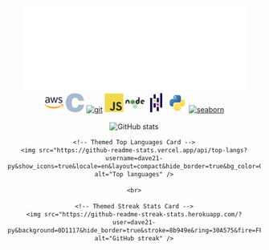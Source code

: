 <div align="center">
  <img src="https://raw.githubusercontent.com/dave21-py/dave21-py/main/chat.svg" alt="David's Profile Card" width="450"/>
  
  <br>
  
  <div>
    <a href="https://aws.amazon.com" target="_blank" rel="noreferrer"><img src="https://raw.githubusercontent.com/devicons/devicon/master/icons/amazonwebservices/amazonwebservices-original-wordmark.svg" alt="aws" width="38" height="38"/></a>
    <a href="https://www.cprogramming.com/" target="_blank" rel="noreferrer"><img src="https://raw.githubusercontent.com/devicons/devicon/master/icons/c/c-original.svg" alt="c" width="38" height="38"/></a>
    <a href="https://git-scm.com/" target="_blank" rel="noreferrer"><img src="https://www.vectorlogo.zone/logos/git-scm/git-scm-icon.svg" alt="git" width="38" height="38"/></a>
    <a href="https://developer.mozilla.org/en-US/docs/Web/JavaScript" target="_blank" rel="noreferrer"><img src="https://raw.githubusercontent.com/devicons/devicon/master/icons/javascript/javascript-original.svg" alt="javascript" width="38" height="38"/></a>
    <a href="https://nodejs.org" target="_blank" rel="noreferrer"><img src="https://raw.githubusercontent.com/devicons/devicon/master/icons/nodejs/nodejs-original-wordmark.svg" alt="nodejs" width="38" height="38"/></a>
    <a href="https://pandas.pydata.org/" target="_blank" rel="noreferrer"><img src="https://raw.githubusercontent.com/devicons/devicon/2ae2a900d2f041da66e950e4d48052658d850630/icons/pandas/pandas-original.svg" alt="pandas" width="38" height="38"/></a>
    <a href="https://www.python.org" target="_blank" rel="noreferrer"><img src="https://raw.githubusercontent.com/devicons/devicon/master/icons/python/python-original.svg" alt="python" width="38" height="38"/></a>
    <a href="https://seaborn.pydata.org/" target="_blank" rel="noreferrer"><img src="https://seaborn.pydata.org/_images/logo-mark-lightbg.svg" alt="seaborn" width="38" height="38"/></a>
  </div>

  <br>

  <div>
    <!-- Themed GitHub Stats Card -->
    <img src="https://github-readme-stats.vercel.app/api?username=dave21-py&show_icons=true&hide_border=true&bg_color=0D1117&title_color=c9d1d9&text_color=8b949e&icon_color=30A575&rank_icon=github" alt="GitHub stats" />
    
    <!-- Themed Top Languages Card -->
    <img src="https://github-readme-stats.vercel.app/api/top-langs?username=dave21-py&show_icons=true&locale=en&layout=compact&hide_border=true&bg_color=0D1117&title_color=c9d1d9&text_color=8b949e" alt="Top languages" />
    
    <br>
    
    <!-- Themed Streak Stats Card -->
    <img src="https://github-readme-streak-stats.herokuapp.com/?user=dave21-py&background=0D1117&hide_border=true&stroke=8b949e&ring=30A575&fire=FFBF00&currStreakNum=c9d1d9&sideNums=8b949e&currStreakLabel=c9d1d9&sideLabels=8b949e&dates=8b949e" alt="GitHub streak" />
  </div>
</div>
